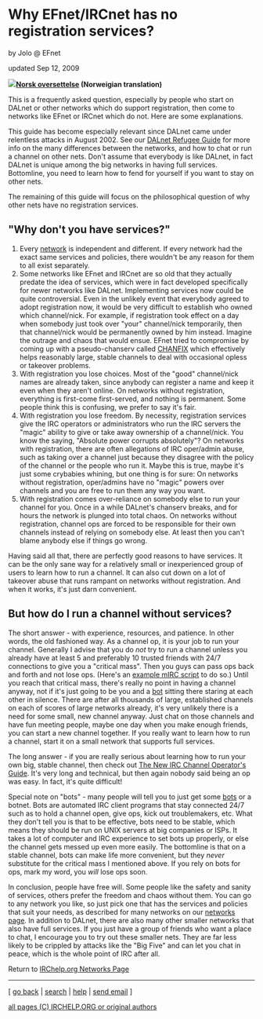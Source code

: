 # Why EFnet/IRCnet has no registration services?

by Jolo @ EFnet

updated Sep 12, 2009

**[![](../ircd/no.gif)Norsk oversettelse](noserv-no.html) (Norweigian translation)**

This is a frequently asked question, especially by people who start on DALnet
or other networks which do support registration, then come to networks like
EFnet or IRCnet which do not. Here are some explanations.

This guide has become especially relevant since DALnet came under relentless
attacks in August 2002. See our [DALnet Refugee Guide](dalrefugee.html) for
more info on the many differences between the networks, and how to chat or run
a channel on other nets. Don't assume that everybody is like DALnet, in fact
DALnet is unique among the big networks in having full services. Bottomline,
you need to learn how to fend for yourself if you want to stay on other nets.

The remaining of this guide will focus on the philosophical question of why
other nets have no registration services.

## "Why don't you have services?"

  1. Every [network](index.html) is independent and different. If every network had the exact same services and policies, there wouldn't be any reason for them to all exist separately. 
  2. Some networks like EFnet and IRCnet are so old that they actually predate the idea of services, which were in fact developed specifically for newer networks like DALnet. Implementing services now could be quite controversial. Even in the unlikely event that everybody agreed to adopt registration now, it would be very difficult to establish who owned which channel/nick. For example, if registration took effect on a day when somebody just took over "your" channel/nick temporarily, then that channel/nick would be permanently owned by him instead. Imagine the outrage and chaos that would ensue. EFnet tried to compromise by coming up with a pseudo-chanserv called [CHANFIX](../ircd/chanfix.html) which effectively helps reasonably large, stable channels to deal with occasional opless or takeover problems. 
  3. With registration you lose choices. Most of the "good" channel/nick names are already taken, since anybody can register a name and keep it even when they aren't online. On networks without registration, everything is first-come first-served, and nothing is permanent. Some people think this is confusing, we prefer to say it's fair. 
  4. With registration you lose freedom. By necessity, registration services give the IRC operators or administrators who run the IRC servers the "magic" ability to give or take away ownership of a channel/nick. You know the saying, "Absolute power corrupts absolutely"? On networks with registration, there are often allegations of IRC oper/admin abuse, such as taking over a channel just because they disagree with the policy of the channel or the people who run it. Maybe this is true, maybe it's just some crybabies whining, but one thing is for sure: On networks without registration, oper/admins have no "magic" powers over channels and you are free to run them any way you want. 
  5. With registration comes over-reliance on somebody else to run your channel for you. Once in a while DALnet's chanserv breaks, and for hours the network is plunged into total chaos. On networks without registration, channel ops are forced to be responsible for their own channels instead of relying on somebody else. At least then you can't blame anybody else if things go wrong. 

Having said all that, there are perfectly good reasons to have services. It
can be the only sane way for a relatively small or inexperienced group of
users to learn how to run a channel. It can also cut down on a lot of takeover
abuse that runs rampant on networks without registration. And when it works,
it's just darn convenient.

## But how do I run a channel without services?

The short answer - with experience, resources, and patience. In other words,
the old fashioned way. As a channel op, it is your job to run your channel.
Generally I advise that you do _not_ try to run a channel unless you already
have at least 5 and preferably 10 trusted friends with 24/7 connections to
give you a "critical mass". Then you guys can pass ops back and forth and not
lose ops. (Here's an [example mIRC script](../mirc/chan_op.mrc) to do so.)
Until you reach that critical mass, there's really no point in having a
channel anyway, not if it's just going to be you and a
[bot](../misc/botfaq.html) sitting there staring at each other in silence.
There are after all thousands of large, established channels on each of scores
of large networks already, it's very unlikely there is a need for some small,
new channel anyway. Just chat on those channels and have fun meeting people,
maybe one day when you make enough friends, you can start a new channel
together. If you really want to learn how to run a channel, start it on a
small network that supports full services.

The long answer - if you are really serious about learning how to run your own
big, stable channel, then check out [The New IRC Channel Operator's
Guide](/irchelp/changuide.html). It's very long and technical, but then again
nobody said being an op was easy. In fact, it's quite difficult!

Special note on "bots" - many people will tell you to just get some
[bots](../misc/botfaq.html) or a botnet. Bots are automated IRC client
programs that stay connected 24/7 such as to hold a channel open, give ops,
kick out troublemakers, etc. What they don't tell you is that to be effective,
bots need to be stable, which means they should be run on UNIX servers at big
companies or ISPs. It takes a lot of computer and IRC experience to set bots
up properly, or else the channel gets messed up even more easily. The
bottomline is that on a stable channel, bots can make life more convenient,
but they _never_ substitute for the critical mass I mentioned above. If you
rely on bots for ops, mark my word, you _will_ lose ops soon.

In conclusion, people have free will. Some people like the safety and sanity
of services, others prefer the freedom and chaos without them. You can go to
any network you like, so just pick one that has the services and policies that
suit your needs, as described for many networks on our [networks
page](index.html). In addition to DALnet, there are also many other smaller
networks that also have full services. If you just have a group of friends who
want a place to chat, I encourage you to try out these smaller nets. They are
far less likely to be crippled by attacks like the "Big Five" and can let you
chat in peace, which is the whole point of IRC after all.

Return to [IRChelp.org Networks Page](./)

* * *



[ [go back](/irchelp/) | [search](/irchelp/search_engine.cgi) |
[help](/irchelp/help.html) | [send email](/irchelp/mail.cgi) ]

[all pages (C) IRCHELP.ORG or original authors](/irchelp/credit.html)

